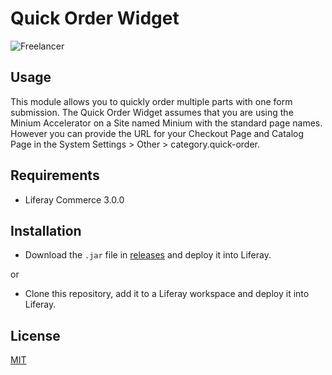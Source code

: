 # Quick Order Widget

![Freelancer](doc/preview.gif
)

## Usage

This module allows you to quickly order multiple parts with one form submission.    The Quick Order Widget assumes that
you are using the Minium Accelerator on a Site named Minium with the standard page names.  However you can provide the 
URL for your Checkout Page and Catalog Page in the System Settings > Other > category.quick-order.   

## Requirements

- Liferay Commerce 3.0.0

## Installation

- Download the `.jar` file in [releases](https://github.com/jhanda/quick-order-portlet/releases/tag/2.0.1) and deploy it into Liferay.

or

- Clone this repository, add it to a Liferay workspace and deploy it into Liferay.


## License

[MIT](LICENSE)